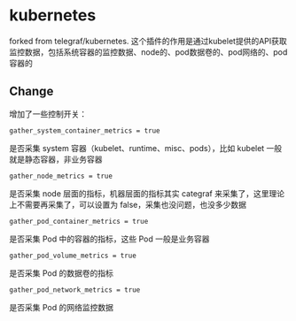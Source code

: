 # kubernetes

forked from telegraf/kubernetes. 这个插件的作用是通过kubelet提供的API获取监控数据，包括系统容器的监控数据、node的、pod数据卷的、pod网络的、pod容器的

## Change

增加了一些控制开关：

`gather_system_container_metrics = true`

是否采集 system 容器（kubelet、runtime、misc、pods），比如 kubelet 一般就是静态容器，非业务容器

`gather_node_metrics = true`

是否采集 node 层面的指标，机器层面的指标其实 categraf 来采集了，这里理论上不需要再采集了，可以设置为 false，采集也没问题，也没多少数据

`gather_pod_container_metrics = true`

是否采集 Pod 中的容器的指标，这些 Pod 一般是业务容器

`gather_pod_volume_metrics = true`

是否采集 Pod 的数据卷的指标

`gather_pod_network_metrics = true`

是否采集 Pod 的网络监控数据
